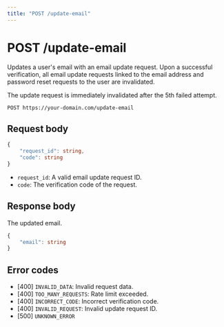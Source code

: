 ```yaml
---
title: "POST /update-email"
---
```


# POST /update-email

Updates a user's email with an email update request. Upon a successful verification, all email update requests linked to the email address and password reset requests to the user are invalidated.

The update request is immediately invalidated after the 5th failed attempt.

```
POST https://your-domain.com/update-email
```

## Request body

```ts
{
    "request_id": string,
    "code": string
}
```

- `request_id`: A valid email update request ID.
- `code`: The verification code of the request.

## Response body

The updated email.

```ts
{
    "email": string
}
```

## Error codes

- [400] `INVALID_DATA`: Invalid request data.
- [400] `TOO_MANY_REQUESTS`: Rate limit exceeded.
- [400] `INCORRECT_CODE`: Incorrect verification code.
- [400] `INVALID_REQUEST`: Invalid update request ID.
- [500] `UNKNOWN_ERROR`

